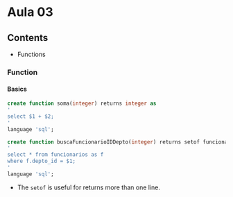 # Aula 03

## Contents

- Functions


### Function


#### Basics
```sql
create function soma(integer) returns integer as
'
select $1 + $2;
'
language 'sql';
```

```sql
create function buscaFuncionarioIDDepto(integer) returns setof funcionarios as
'
select * from funcionarios as f
where f.depto_id = $1;
'
language 'sql';
```

- The `setof` is useful for returns more than one line.